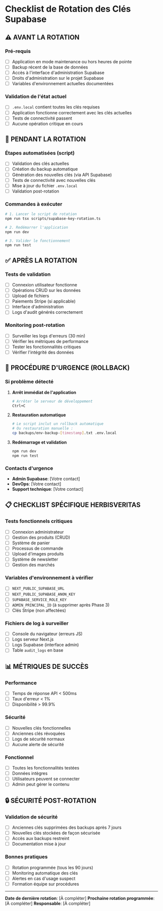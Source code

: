 # Checklist de Rotation des Clés Supabase

## ⚠️ AVANT LA ROTATION

### Pré-requis
- [ ] Application en mode maintenance ou hors heures de pointe
- [ ] Backup récent de la base de données
- [ ] Accès à l'interface d'administration Supabase
- [ ] Droits d'administration sur le projet Supabase
- [ ] Variables d'environnement actuelles documentées

### Validation de l'état actuel
- [ ] `.env.local` contient toutes les clés requises
- [ ] Application fonctionne correctement avec les clés actuelles
- [ ] Tests de connectivité passent
- [ ] Aucune opération critique en cours

## 🔄 PENDANT LA ROTATION

### Étapes automatisées (script)
- [ ] Validation des clés actuelles
- [ ] Création du backup automatique
- [ ] Génération des nouvelles clés (via API Supabase)
- [ ] Tests de connectivité avec nouvelles clés
- [ ] Mise à jour du fichier `.env.local`
- [ ] Validation post-rotation

### Commandes à exécuter
```bash
# 1. Lancer le script de rotation
npm run tsx scripts/supabase-key-rotation.ts

# 2. Redémarrer l'application
npm run dev

# 3. Valider le fonctionnement
npm run test
```

## ✅ APRÈS LA ROTATION

### Tests de validation
- [ ] Connexion utilisateur fonctionne
- [ ] Opérations CRUD sur les données
- [ ] Upload de fichiers
- [ ] Paiements Stripe (si applicable)
- [ ] Interface d'administration
- [ ] Logs d'audit générés correctement

### Monitoring post-rotation
- [ ] Surveiller les logs d'erreurs (30 min)
- [ ] Vérifier les métriques de performance
- [ ] Tester les fonctionnalités critiques
- [ ] Vérifier l'intégrité des données

## 🚨 PROCÉDURE D'URGENCE (ROLLBACK)

### Si problème détecté
1. **Arrêt immédiat de l'application**
   ```bash
   # Arrêter le serveur de développement
   Ctrl+C
   ```

2. **Restauration automatique**
   ```bash
   # Le script inclut un rollback automatique
   # Ou restauration manuelle :
   cp backups/env-backup-[timestamp].txt .env.local
   ```

3. **Redémarrage et validation**
   ```bash
   npm run dev
   npm run test
   ```

### Contacts d'urgence
- **Admin Supabase**: [Votre contact]
- **DevOps**: [Votre contact]
- **Support technique**: [Votre contact]

## 📋 CHECKLIST SPÉCIFIQUE HERBISVERITAS

### Tests fonctionnels critiques
- [ ] Connexion administrateur
- [ ] Gestion des produits (CRUD)
- [ ] Système de panier
- [ ] Processus de commande
- [ ] Upload d'images produits
- [ ] Système de newsletter
- [ ] Gestion des marchés

### Variables d'environnement à vérifier
- [ ] `NEXT_PUBLIC_SUPABASE_URL`
- [ ] `NEXT_PUBLIC_SUPABASE_ANON_KEY`
- [ ] `SUPABASE_SERVICE_ROLE_KEY`
- [ ] `ADMIN_PRINCIPAL_ID` (à supprimer après Phase 3)
- [ ] Clés Stripe (non affectées)

### Fichiers de log à surveiller
- [ ] Console du navigateur (erreurs JS)
- [ ] Logs serveur Next.js
- [ ] Logs Supabase (interface admin)
- [ ] Table `audit_logs` en base

## 📊 MÉTRIQUES DE SUCCÈS

### Performance
- [ ] Temps de réponse API < 500ms
- [ ] Taux d'erreur < 1%
- [ ] Disponibilité > 99.9%

### Sécurité
- [ ] Nouvelles clés fonctionnelles
- [ ] Anciennes clés révoquées
- [ ] Logs de sécurité normaux
- [ ] Aucune alerte de sécurité

### Fonctionnel
- [ ] Toutes les fonctionnalités testées
- [ ] Données intègres
- [ ] Utilisateurs peuvent se connecter
- [ ] Admin peut gérer le contenu

## 🔒 SÉCURITÉ POST-ROTATION

### Validation de sécurité
- [ ] Anciennes clés supprimées des backups après 7 jours
- [ ] Nouvelles clés stockées de façon sécurisée
- [ ] Accès aux backups restreint
- [ ] Documentation mise à jour

### Bonnes pratiques
- [ ] Rotation programmée (tous les 90 jours)
- [ ] Monitoring automatique des clés
- [ ] Alertes en cas d'usage suspect
- [ ] Formation équipe sur procédures

---

**Date de dernière rotation**: [À compléter]
**Prochaine rotation programmée**: [À compléter]
**Responsable**: [À compléter]